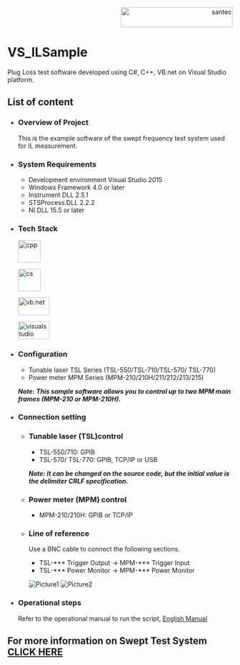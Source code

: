 <p align="right"> <a href="https://www.santec.com/en/" target="_blank" rel="noreferrer"> <img src="https://www.santec.com/dcms_media/image/common_logo01.png" alt="santec" 
  width="250" height="45"/> </a> </p>
  
# VS_ILSample
Plug Loss test software developed using C#, C++, VB.net on Visual Studio platform.

## List of content

  - ### Overview of Project
    This is the example software of the swept frequency test system used for IL measurement.
    
  - ### System Requirements
    + Development environment  Visual Studio 2015
    +	Windows Framework        4.0 or later
    +	Instrument DLL           2.5.1
    +	STSProcess.DLL           2.2.2
    +	NI DLL                   15.5 or later	

- ### Tech Stack
  <p align="left"> <a href="https://isocpp.org/" target="_blank" rel="noreferrer"> <img src="https://isocpp.org/assets/images/cpp_logo.png" alt="cpp" 
  width="50" height="50"/> </a> </p> 
  <p align="left"> <a href="https://dotnet.microsoft.com/en-us/languages/csharp" target="_blank" rel="noreferrer"> <img src="https://th.bing.com/th/id/OIP.1C3f4vlPHd2AU3xuVL3OEQAAAA?w=228&h=256&rs=1&pid=ImgDetMain" alt="cs" 
  width="50" height="50"/> </a> </p> 
  <p align="left"> <a href="https://visualstudio.microsoft.com/vs/features/net-development/" target="_blank" rel="noreferrer"> <img src="https://th.bing.com/th/id/OIP.0-pGgiUq08VxtxFYUQZElgHaEb?w=400&h=239&rs=1&pid=ImgDetMain" alt="vb.net" 
  width="70" height="40"/> </a> </p> 
  <p align="left"> <a href="https://visualstudio.microsoft.com/" target="_blank" rel="noreferrer"> <img src="https://th.bing.com/th/id/OIP.I9TwwZg3mQbfGOk7sGJTiwHaHa?w=550&h=550&rs=1&pid=ImgDetMain" alt="visualstudio" 
  width="70" height="40"/> </a> </p> 

- ### Configuration
  - Tunable laser TSL Series (TSL-550/TSL-710/TSL-570/ TSL-770)
  - Power meter MPM Series (MPM-210/210H/211/212/213/215)
    
  ***Note: This sample software allows you to control up to two MPM main frames (MPM-210 or MPM-210H).***

- ### Connection setting
  - ### Tunable laser (TSL)control
    - TSL-550/710: GPIB
    - TSL-570/ TSL-770: GPIB, TCP/IP or USB
    
    ***Note: It can be changed on the source code, but the initial value is the delimiter CRLF specification.***
    
  - ### Power meter (MPM) control 
    - MPM-210/210H: GPIB or TCP/IP
    
  - ### Line of reference
    Use a BNC cable to connect the following sections.
  
     - TSL-*** Trigger Output	->	MPM-*** Trigger Input
    - TSL-*** Power Monitor	->	MPM-*** Power Monitor

     ![Picture1](https://github.com/santec-corporation/VS_ILSample/assets/135589579/d8ce59c6-d88f-4a49-8ea1-5505d712eba6)
     ![Picture2](https://github.com/santec-corporation/VS_ILSample/assets/135589579/f305d7d5-cecd-4d23-809a-e233eb9fd980)

- ### Operational steps
  Refer to the operational manual to run the script, 
[ English Manual ](https://github.com/santec-corporation/VS_ILSample/blob/main/Santec.IL.Swept.Test.System.Manual.V1.3_EN_20231009.pdf)

## For more information on Swept Test System [CLICK HERE](https://inst.santec.com/products/componenttesting/sts)
